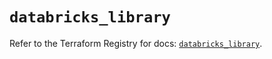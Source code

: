 # `databricks_library`

Refer to the Terraform Registry for docs: [`databricks_library`](https://registry.terraform.io/providers/databricks/databricks/1.90.0/docs/resources/library).
